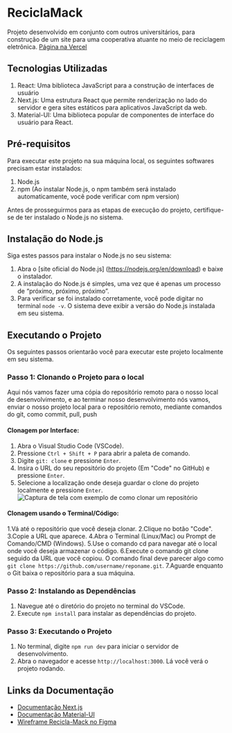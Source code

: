 # ReciclaMack
Projeto desenvolvido em conjunto com outros universitários, para construção de um site para uma cooperativa atuante no meio de reciclagem eletrônica. [Página na Vercel](https://recicla-mack.vercel.app/)

## Tecnologias Utilizadas

1. React: Uma biblioteca JavaScript para a construção de interfaces de usuário
2. Next.js: Uma estrutura React que permite renderização no lado do servidor e gera sites estáticos para aplicativos JavaScript da web.
3. Material-UI: Uma biblioteca popular de componentes de interface do usuário para React.

## Pré-requisitos

Para executar este projeto na sua máquina local, os seguintes softwares precisam estar instalados:

1. Node.js
2. npm (Ao instalar Node.js, o npm também será instalado automaticamente, você pode verificar com npm version)

Antes de prosseguirmos para as etapas de execução do projeto, certifique-se de ter instalado o Node.js no sistema.

## Instalação do Node.js

Siga estes passos para instalar o Node.js no seu sistema:

1. Abra o [site oficial do Node.js] (https://nodejs.org/en/download) e baixe o instalador.
2. A instalação do Node.js é simples, uma vez que é apenas um processo de “próximo, próximo, próximo”.
3. Para verificar se foi instalado corretamente, você pode digitar no terminal `node -v`. O sistema deve exibir a versão do Node.js instalada em seu sistema.

## Executando o Projeto

Os seguintes passos orientarão você para executar este projeto localmente em seu sistema.

### Passo 1: Clonando o Projeto para o local

Aqui nós vamos fazer uma cópia do repositório remoto para o nosso local de desenvolvimento, e ao terminar nosso desenvolvimento nós vamos, enviar o nosso projeto local para o repositório remoto, mediante comandos do git, como commit, pull, push

#### Clonagem por Interface:

1. Abra o Visual Studio Code (VSCode).
2. Pressione `Ctrl + Shift + P` para abrir a paleta de comando.
3. Digite `git: clone` e pressione `Enter`.
4. Insira o URL do seu repositório do projeto (Em "Code" no GitHub) e pressione `Enter`.
5. Selecione a localização onde deseja guardar o clone do projeto localmente e pressione `Enter`.
![Captura de tela com exemplo de como clonar um repositório](https://i.imgur.com/mUYoQ2C.png)

#### Clonagem usando o Terminal/Código:

1.Vá até o repositório que você deseja clonar.
2.Clique no botão "Code".
3.Copie a URL que aparece.
4.Abra o Terminal (Linux/Mac) ou Prompt de Comando/CMD (Windows).
5.Use o comando cd para navegar até o local onde você deseja armazenar o código.
6.Execute o comando git clone seguido da URL que você copiou. O comando final deve parecer algo como `git clone https://github.com/username/reponame.git`.
7.Aguarde enquanto o Git baixa o repositório para a sua máquina.

### Passo 2: Instalando as Dependências

1. Navegue até o diretório do projeto no terminal do VSCode.
2. Execute `npm install` para instalar as dependências do projeto.

### Passo 3: Executando o Projeto

1. No terminal, digite `npm run dev` para iniciar o servidor de desenvolvimento.
2. Abra o navegador e acesse `http://localhost:3000`. Lá você verá o projeto rodando.


## Links da Documentação

- [Documentação Next.js](https://nextjs.org/docs)
- [Documentação Material-UI](https://mui.com/material-ui/react-button/)
- [Wireframe Recicla-Mack no Figma](https://www.figma.com/file/jtFefdILIyKAXzNQtgYDzt/Wireframe-Recicla-Mack)
